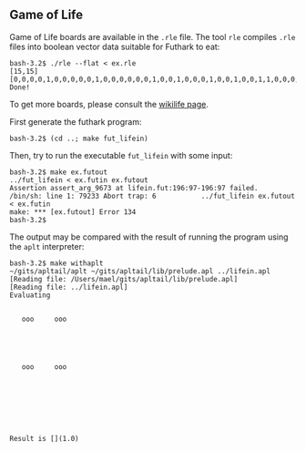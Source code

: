 ## Game of Life

Game of Life boards are available in the `.rle` file. The tool `rle`
compiles `.rle` files into boolean vector data suitable for Futhark to eat:

    bash-3.2$ ./rle --flat < ex.rle
    [15,15]
    [0,0,0,0,1,0,0,0,0,0,1,0,0,0,0,0,0,1,0,0,1,0,0,0,1,0,0,1,0,0,1,1,0,0,0,1,0,0,0,1,0,0,0,1,1,0,0,0,0,0,1,0,0,0,1,0,0,0,0,0,1,0,0,0,0,1,0,0,0,1,0,0,0,0,1,0,0,0,0,1,1,0,0,0,1,1,0,0,0,0,0,0,1,0,1,0,0,0,0,0,1,0,1,0,0,0,1,1,1,0,0,0,0,0,0,0,1,1,1,0,0,0,1,0,0,1,0,0,0,1,0,0,1,0,0,0,0,0,1,1,1,0,0,0,1,1,1,0,0,0,0,0,0,0,1,0,0,0,0,0,1,0,0,0,0]
    Done!

To get more boards, please consult the [wikilife page](http://www.conwaylife.com/wiki/Category:Patterns).

First generate the futhark program:

    bash-3.2$ (cd ..; make fut_lifein)

Then, try to run the executable `fut_lifein` with some input:

    bash-3.2$ make ex.futout
    ../fut_lifein < ex.futin ex.futout
    Assertion assert_arg_9673 at lifein.fut:196:97-196:97 failed.
    /bin/sh: line 1: 79233 Abort trap: 6           ../fut_lifein ex.futout < ex.futin
    make: *** [ex.futout] Error 134
    bash-3.2$

The output may be compared with the result of running the program using the `aplt` interpreter:

    bash-3.2$ make withaplt
    ~/gits/apltail/aplt ~/gits/apltail/lib/prelude.apl ../lifein.apl
    [Reading file: /Users/mael/gits/apltail/lib/prelude.apl]
    [Reading file: ../lifein.apl]
    Evaluating


       ooo     ooo  





       ooo     ooo  








    Result is [](1.0)
    